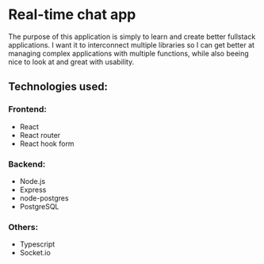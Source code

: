 # Real-time chat app
The purpose of this application is simply to learn and create better fullstack applications.
I want it to interconnect multiple libraries so I can get better at managing complex applications with multiple functions,
while also beeing nice to look at and great with usability.

## Technologies used:
### Frontend:
- React
- React router
- React hook form
### Backend:
- Node.js
- Express
- node-postgres
- PostgreSQL
### Others:
- Typescript
- Socket.io
